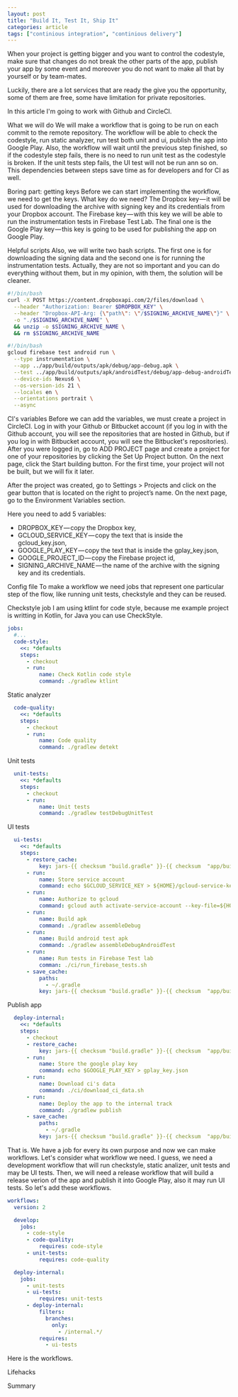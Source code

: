 ```yaml
---
layout: post
title: "Build It, Test It, Ship It"
categories: article
tags: ["continious integration", "continious delivery"]
---
```

When your project is getting bigger and you want to control the codestyle, make sure that changes do not break the other parts of the app, publish your app by some event and moreover you do not want to make all that by yourself or by team-mates.

Luckily, there are a lot services that are ready the give you the opportunity, some of them are free, some have limitation for private repositories.

In this article I'm going to work with Github and CircleCI.

What we will do
We will make a workflow that is going to be run on each commit to the remote repository. The workflow will be able to check the codestyle, run static analyzer, run test both unit and ui, publish the app into Google Play. Also, the workflow will wait until the previous step finished, so if the codestyle step fails, there is no need to run unit test as the codestyle is broken. If the unit tests step fails, the UI test will not be run ann so on. This dependencies between steps save time as for developers and for CI as well.


Boring part: getting keys
Before we can start implementing the workflow, we need to get the keys. What key do we need? The Dropbox key — it will be used for downloading the archive with signing key and its credentials from your Dropbox account. The Firebase key — with this key we will be able to run the instrumentation tests in Firebase Test Lab. The final one is the Google Play key — this key is going to be used for publishing the app on Google Play.


Helpful scripts
Also, we will write two bash scripts. The first one is for downloading the signing data and the second one is for running the instrumentation tests. Actually, they are not so important and you can do everything without them, but in my opinion, with them, the solution will be cleaner.

```bash
#!/bin/bash
curl -X POST https://content.dropboxapi.com/2/files/download \
  --header "Authorization: Bearer $DROPBOX_KEY" \
  --header "Dropbox-API-Arg: {\"path\": \"/$SIGNING_ARCHIVE_NAME\"}" \
  -o "./$SIGNING_ARCHIVE_NAME" \
  && unzip -o $SIGNING_ARCHIVE_NAME \
  && rm $SIGNING_ARCHIVE_NAME
```

```bash
#!/bin/bash
gcloud firebase test android run \
  --type instrumentation \
  --app ../app/build/outputs/apk/debug/app-debug.apk \
  --test ../app/build/outputs/apk/androidTest/debug/app-debug-androidTest.apk \
  --device-ids Nexus6 \
  --os-version-ids 21 \
  --locales en \
  --orientations portrait \
  --async
```

CI's variables
Before we can add the variables, we must create a project in CircleCI.
Log in with your Github or Bitbucket account (if you log in with the Github account, you will see the repositories that are hosted in Github, but if you log in with Bitbucket account, you will see the Bitbucket's repositories). After you were logged in, go to ADD PROJECT page and create a project for one of your repositories by clicking the Set Up Project button. On the next page, click the Start building button. For the first time, your project will not be built, but we will fix it later.

After the project was created, go to Settings > Projects and click on the gear button that is located on the right to project’s name. On the next page, go to the Environment Variables section.

Here you need to add 5 variables:
* DROPBOX_KEY — copy the Dropbox key,
* GCLOUD_SERVICE_KEY — copy the text that is inside the gcloud_key.json,
* GOOGLE_PLAY_KEY — copy the text that is inside the gplay_key.json,
* GOOGLE_PROJECT_ID — copy the Firebase project id,
* SIGNING_ARCHIVE_NAME — the name of the archive with the signing key and its credentials.

Config file
To make a workflow we need jobs that represent one particular step of the flow, like running unit tests, checkstyle and they can be reused.

Checkstyle job
I am using ktlint for code style, because me example project is writting in Kotlin, for Java you can use CheckStyle.

```yaml
jobs:
  #...
  code-style:
    <<: *defaults
    steps:
      - checkout
      - run:
          name: Check Kotlin code style
          command: ./gradlew ktlint
```

Static analyzer
```yaml
  code-quality:
    <<: *defaults
    steps:
      - checkout
      - run:
          name: Code quality
          command: ./gradlew detekt
```

Unit tests
```yaml
  unit-tests:
    <<: *defaults
    steps:
      - checkout
      - run:
          name: Unit tests
          command: ./gradlew testDebugUnitTest
```

UI tests
```yaml
  ui-tests:
    <<: *defaults
    steps:
      - restore_cache:
          key: jars-{{ checksum "build.gradle" }}-{{ checksum  "app/build.gradle" }}
      - run:
          name: Store service account
          command: echo $GCLOUD_SERVICE_KEY > ${HOME}/gcloud-service-key.json
      - run: 
          name: Authorize to gcloud
          command: gcloud auth activate-service-account --key-file=${HOME}/gcloud-service-key.json --project=${GOOGLE_PROJECT_ID}
      - run:
          name: Build apk
          command: ./gradlew assembleDebug
      - run:
          name: Build android test apk
          command: ./gradlew assembleDebugAndroidTest
      - run: 
          name: Run tests in Firebase Test lab
          comman: ./ci/run_firebase_tests.sh
      - save_cache:
          paths:
            - ~/.gradle
          key: jars-{{ checksum "build.gradle" }}-{{ checksum  "app/build.gradle" }} 
```

Publish app
```yaml
  deploy-internal:
    <<: *defaults
    steps:
      - checkout
      - restore_cache:
          key: jars-{{ checksum "build.gradle" }}-{{ checksum  "app/build.gradle" }}
      - run:
          name: Store the google play key
          command: echo $GOOGLE_PLAY_KEY > gplay_key.json
      - run:
          name: Download ci's data
          command: ./ci/download_ci_data.sh
      - run:
          name: Deploy the app to the internal track
          command: ./gradlew publish
      - save_cache:
          paths:
            - ~/.gradle
          key: jars-{{ checksum "build.gradle" }}-{{ checksum  "app/build.gradle" }}
```

That is. We have a job for every its own purpose and now we can make workflows. Let's consider what workflow we need. I guess, we need a development workflow that will run checkstyle, static analizer, unit tests and may be UI tests. Then, we will need a release workflow that will build a release verion of the app and publish it into Google Play, also it may run UI tests. So let's add these workflows.

```yaml
workflows:
  version: 2

  develop:
    jobs:
      - code-style
      - code-quality:
          requires: code-style
      - unit-tests:
          requires: code-quality

  deploy-internal:
    jobs:
      - unit-tests
      - ui-tests:
          requires: unit-tests
      - deploy-internal:
          filters:
            branches:
              only:
                - /internal.*/
          requires:
            - ui-tests
```
Here is the workflows. 

Lifehacks


Summary
